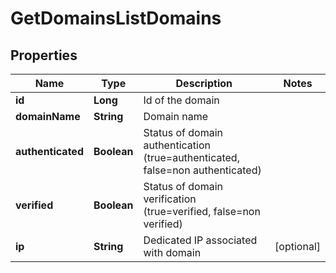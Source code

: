 
# GetDomainsListDomains

## Properties
Name | Type | Description | Notes
------------ | ------------- | ------------- | -------------
**id** | **Long** | Id of the domain | 
**domainName** | **String** | Domain name | 
**authenticated** | **Boolean** | Status of domain authentication (true&#x3D;authenticated, false&#x3D;non authenticated) | 
**verified** | **Boolean** | Status of domain verification (true&#x3D;verified, false&#x3D;non verified) | 
**ip** | **String** | Dedicated IP associated with domain |  [optional]



